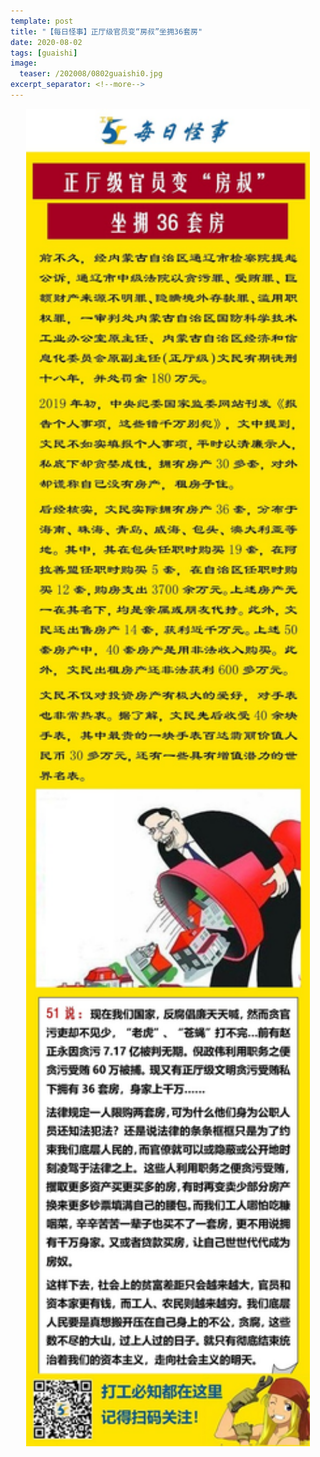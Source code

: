 ```yaml
---
template: post
title: "【每日怪事】正厅级官员变“房叔”坐拥36套房"
date: 2020-08-02
tags: [guaishi]
image:
  teaser: /202008/0802guaishi0.jpg
excerpt_separator: <!--more-->
---
```


<div style="text-align:center;color:grey"><img src="/images/202008/0802guaishi.jpg" width="90%"></div><br>

